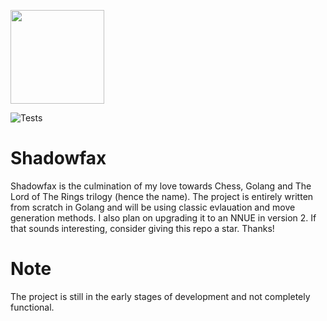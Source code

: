 <a><img src="https://github.com/user-attachments/assets/1f233586-a2c3-4838-beeb-3fcbd793ba82" height="150" width="150"></a>

![Tests](https://github.com/Greeshmanth1909/Shadowfax/actions/workflows/ci.yml/badge.svg)
# Shadowfax
Shadowfax is the culmination of my love towards Chess, Golang and The Lord of The Rings trilogy (hence the name). The project is entirely written from scratch in Golang and will be using classic evlauation and move generation methods. I also plan on upgrading it to an NNUE in version 2. If that sounds interesting, consider giving this repo a star. Thanks!

# Note
The project is still in the early stages of development and not completely functional.
